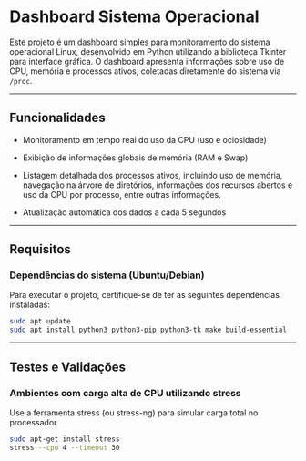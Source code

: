 # Dashboard Sistema Operacional

Este projeto é um dashboard simples para monitoramento do sistema operacional Linux, desenvolvido em Python utilizando a biblioteca Tkinter para interface gráfica. O dashboard apresenta informações sobre uso de CPU, memória e processos ativos, coletadas diretamente do sistema via `/proc`.

---

## Funcionalidades

- Monitoramento em tempo real do uso da CPU (uso e ociosidade)
- Exibição de informações globais de memória (RAM e Swap)
- Listagem detalhada dos processos ativos, incluindo uso de memória, navegação na árvore de diretórios, informações dos recursos abertos e uso da CPU por processo, entre outras informações.
  
- Atualização automática dos dados a cada 5 segundos

---

## Requisitos

### Dependências do sistema (Ubuntu/Debian)

Para executar o projeto, certifique-se de ter as seguintes dependências instaladas:

```bash
sudo apt update
sudo apt install python3 python3-pip python3-tk make build-essential
```
---
## Testes e Validações

### Ambientes com carga alta de CPU utilizando stress
Use a ferramenta stress (ou stress-ng) para simular carga total no processador.
```bash
sudo apt-get install stress
stress --cpu 4 --timeout 30
```

